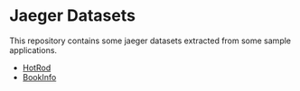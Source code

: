 # Jaeger Datasets

This repository contains some jaeger datasets extracted from some sample applications.

- [HotRod](https://github.com/jaegertracing/jaeger/tree/master/examples/hotrod)
- [BookInfo](https://github.com/istio/istio/tree/master/samples/bookinfo)
